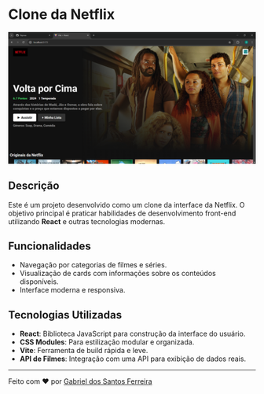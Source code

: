 # Clone da Netflix

![Clone da Netflix](https://github.com/Gabriell-Santos/Interface_Netflix/blob/master/Vite%20%2B%20React%20-%20Google%20Chrome%2013_01_2025%2009_54_33.png)

## Descrição
Este é um projeto desenvolvido como um clone da interface da Netflix. O objetivo principal é praticar habilidades de desenvolvimento front-end utilizando **React** e outras tecnologias modernas. 

## Funcionalidades
- Navegação por categorias de filmes e séries.
- Visualização de cards com informações sobre os conteúdos disponíveis.
- Interface moderna e responsiva.

## Tecnologias Utilizadas
- **React**: Biblioteca JavaScript para construção da interface do usuário.
- **CSS Modules**: Para estilização modular e organizada.
- **Vite**: Ferramenta de build rápida e leve.
- **API de Filmes**: Integração com uma API para exibição de dados reais. 
---

Feito com ❤️ por [Gabriel dos Santos Ferreira](https://github.com/Gabriell-Santos)

